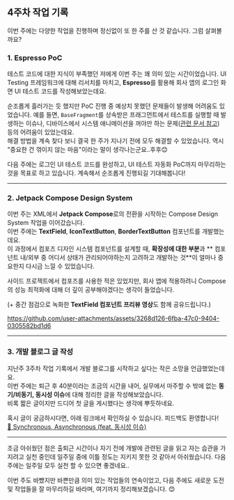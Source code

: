## 4주차 작업 기록

이번 주에는 다양한 작업을 진행하며 정신없이 또 한 주를 산 것 같습니다. 그럼 살펴볼까요?

### 1. Espresso PoC
테스트 코드에 대한 지식이 부족했던 저에게 이번 주는 꽤 의미 있는 시간이었습니다. UI Testing 프레임워크에 대해 리서치를 마치고, **Espresso**를 활용해 회사 앱의 로그인 화면 UI 테스트 코드를 작성해보았는데요.  

순조롭게 흘러가는 듯 했지만 PoC 진행 중 예상치 못했던 문제들이 발생해 어려움도 있었습니다. 예를 들면, `BaseFragment`를 상속받은 프래그먼트에서 테스트를 실행할 때 발생하는 이슈나, 디바이스에서 시스템 애니메이션을 꺼야만 하는 문제([관련 문서 참고](https://developer.android.com/training/testing/espresso/setup?hl=ko#set-up-environment)) 등의 어려움이 있었는데요.  
해결 방법을 계속 찾다 보니 결국 한 주가 지나기 전에 모두 해결할 수 있었습니다. 역시 "중요한 건 꺾이지 않는 마음"이라는 말이 생각나는군요..후후😊  

다음 주에는 로그인 UI 테스트 코드를 완성하고, UI 테스트 자동화 PoC까지 마무리하는 것을 목표로 하고 있습니다. 계속해서 순조롭게 진행되길 기대해봅니다!

---

### 2. Jetpack Compose Design System
이번 주는 XML에서 **Jetpack Compose**로의 전환을 시작하는 Compose Design System 작업을 이어갔습니다.  
이번 주에는 **TextField**, **IconTextButton**, **BorderTextButton** 컴포넌트를 개발했는데요.  
이 과정에서 컴포즈 디자인 시스템 컴포넌트를 설계할 때, **확장성에 대한 부분**과 ** 컴포넌트 내/외부 중 어디서 상태가 관리되어야하는지 고려하고 개발하는 것**이 얼마나 중요한지 다시금 느낄 수 있었습니다.  

사이드 프로젝트에서 컴포즈를 사용한 적은 있었지만, 회사 앱에 적용하려니 Compose의 성능 최적화에 대해 더 깊이 공부해야겠다는 생각이 들었습니다.  

(+ 중간 점검으로 녹화한 **TextField 컴포넌트 프리뷰 영상**도 함께 공유드립니다.)  

https://github.com/user-attachments/assets/3268d126-6fba-47c0-9404-0305582bd1d6

---

### 3. 개발 블로그 글 작성
지난주 3주차 작업 기록에서 개발 블로그를 시작하고 싶다는 작은 소망을 언급했었는데요.  
이번 주에는 퇴근 후 40분이라는 조금의 시간을 내어, 실무에서 마주할 수 밖에 없는  **동기/비동기, 동시성 이슈**에 대해 정리한 글을 작성해보았습니다.  
비록 짧은 글이지만 드디어 첫 글을 게시했다는 생각에 뿌듯하네요.

혹시 글이 궁금하시다면, 아래 링크에서 확인하실 수 있습니다. 피드백도 환영합니다!  
[🔗 Synchronous, Asynchronous (feat. 동시성 이슈)](https://medium.com/@leesin0222/synchronous-asynchronous-feat-%EB%8F%99%EC%8B%9C%EC%84%B1-%EC%9D%B4%EC%8A%88-a0f78b0bcd02)

---

조금 아쉬웠던 점은 출퇴근 시간이나 자기 전에 개발에 관련된 글을 읽고 자는 습관을 가지려고 실천 중인데 일주일 중에 이틀 정도는 지키지 못한 것 같아서 아쉬웠습니다.
다음 주에는 일주일 모두 실천 할 수 있으면 좋겠네요..

이번 주도 바빴지만 바쁜만큼 의미 있는 작업들의 연속이었고,
다음 주에도 새로운 도전 및 작업들을 잘 마무리하길 바라며, 여기까지 정리해보겠습니다. 😊
